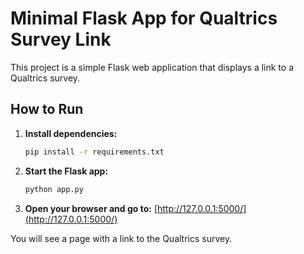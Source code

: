 # Minimal Flask App for Qualtrics Survey Link

This project is a simple Flask web application that displays a link to a Qualtrics survey.

## How to Run

1. **Install dependencies:**
   ```sh
   pip install -r requirements.txt
   ```
2. **Start the Flask app:**
   ```sh
   python app.py
   ```
3. **Open your browser and go to:**
   [http://127.0.0.1:5000/](http://127.0.0.1:5000/)

You will see a page with a link to the Qualtrics survey.
